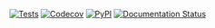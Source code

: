 [![Tests](https://github.com/kumuji/volumentations/workflows/Tests/badge.svg)](https://github.com/kumuji/volumentations/actions?workflow=Tests)
[![Codecov](https://codecov.io/gh/kumuji/volumentations/branch/master/graph/badge.svg)](https://codecov.io/gh/kumuji/volumentations)
[![PyPI](https://img.shields.io/pypi/v/volumentations.svg)](https://pypi.org/project/volumentations/)
[![Documentation Status](https://readthedocs.org/projects/volumentations/badge/?version=latest)](https://volumentations.readthedocs.io/en/latest/?badge=latest)

